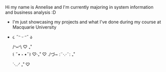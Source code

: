 Hi my name is Annelise and I'm currently majoring in system information and business analysis :D
- I'm just showcasing my projects and what I've done during my course at Macquarie University
- ૮ ˶ᵔ ᵕ ᵔ˶ ა

   /ᐢ⑅ᐢ\   ♡   ₊˚  
꒰ ˶• ༝ •˶꒱       ♡‧₊˚    ♡
./づ~ :¨·.·¨:     ₊˚  
           `·..·‘    ₊˚   ♡

